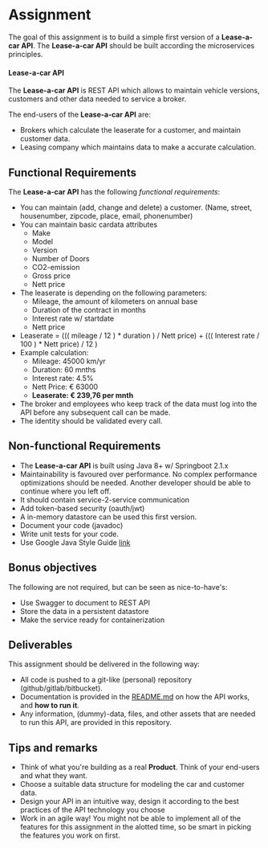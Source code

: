 # Assignment

The goal of this assignment is to build a simple first version of a **Lease-a-car API**. The **Lease-a-car API** should be built according the microservices principles.

#### Lease-a-car API

The **Lease-a-car API** is REST API which allows to maintain vehicle versions, customers and other data needed to service a broker.

The end-users of the **Lease-a-car API** are:

- Brokers which calculate the leaserate for a customer, and maintain customer data.
- Leasing company which maintains data to make a accurate calculation.

## Functional Requirements

The **Lease-a-car API** has the following _functional requirements_:

- You can maintain (add, change and delete) a customer. (Name, street, housenumber, zipcode, place, email, phonenumber)
- You can maintain basic cardata attributes
    - Make
    - Model
    - Version
    - Number of Doors
    - CO2-emission
    - Gross price
    - Nett price
- The leaserate is depending on the following parameters:
    - Mileage, the amount of kilometers on annual base
    - Duration of the contract in months
    - Interest rate w/ startdate
    - Nett price
- Leaserate = ((( mileage / 12 ) * duration ) / Nett price) + ((( Interest rate / 100 ) * Nett price) / 12 )
- Example calculation:
    - Mileage: 45000 km/yr
    - Duration: 60 mnths
    - Interest rate: 4.5%
    - Nett Price: € 63000
    - **Leaserate: € 239,76 per mnth**
- The broker and employees who keep track of the data must log into the API before any subsequent call can be made.
- The identity should be validated every call.

## Non-functional Requirements

- The **Lease-a-car API** is built using Java 8+ w/ Springboot 2.1.x
- Maintainability is favoured over performance. No complex performance optimizations should be needed.
  Another developer should be able to continue where you left off.
- It should contain service-2-service communication
- Add token-based security (oauth/jwt)
- A in-memory datastore can be used this first version.
- Document your code (javadoc)
- Write unit tests for your code.
- Use Google Java Style Guide [link](https://google.github.io/styleguide/javaguide.html)

## Bonus objectives

The following are not required, but can be seen as nice-to-have's:

- Use Swagger to document to REST API
- Store the data in a persistent datastore
- Make the service ready for containerization

## Deliverables

This assignment should be delivered in the following way:

- All code is pushed to a git-like (personal) repository (github/gitlab/bitbucket).
- Documentation is provided in the [README.md](README.md) on how the API works, and **how to run it**.
- Any information, (dummy)-data, files, and other assets that are needed to run this API, are provided in this repository.

## Tips and remarks

- Think of what you're building as a real **Product**. Think of your end-users and what they want.
- Choose a suitable data structure for modeling the car and customer data. 
- Design your API in an intuitive way, design it according to the best practices of the API technology you choose
- Work in an agile way! You might not be able to implement all of the features for this assignment in the alotted time,
  so be smart in picking the features you work on first.